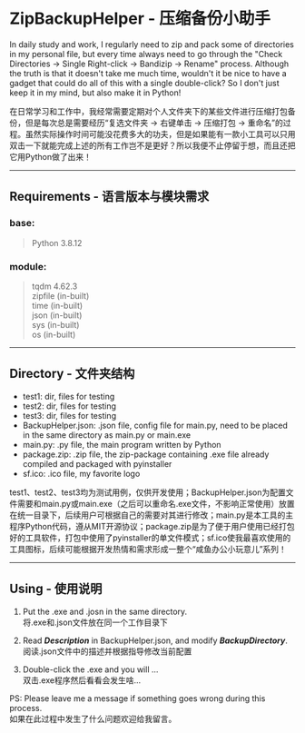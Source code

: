 # ZipBackupHelper - 压缩备份小助手

In daily study and work,  I regularly need to zip and pack some of directories in my personal file,  but every time always need to go through the "Check Directories -> Single Right-click -> Bandizip -> Rename" process. Although the truth is that it doesn't take me much time, wouldn't it be nice to have a  gadget that could do all of this with a single double-click? So I don't just keep it in my mind, but also make it in Python!

在日常学习和工作中，我经常需要定期对个人文件夹下的某些文件进行压缩打包备份，但是每次总是需要经历“复选文件夹 -> 右键单击 -> 压缩打包 -> 重命名”的过程。虽然实际操作时间可能没花费多大的功夫，但是如果能有一款小工具可以只用双击一下就能完成上述的所有工作岂不是更好？所以我便不止停留于想，而且还把它用Python做了出来！

---

## Requirements - 语言版本与模块需求

### base:

>  Python 3.8.12

### module:

> tqdm 4.62.3    
> zipfile (in-built)    
> time (in-built)    
> json (in-built)    
> sys (in-built)    
> os (in-built)    

---

## Directory - 文件夹结构

- test1: dir, files for testing
- test2: dir, files for testing
- test3: dir, files for testing
- BackupHelper.json: .json file, config file for main.py, need to be placed in the same directory as main.py or main.exe
- main.py: .py file, the main program written by Python
- package.zip: .zip file, the zip-package containing .exe file already compiled and packaged with pyinstaller
- sf.ico: .ico file, my favorite logo

test1、test2、test3均为测试用例，仅供开发使用；BackupHelper.json为配置文件需要和main.py或main.exe（之后可以重命名.exe文件，不影响正常使用）放置在统一目录下，后续用户可根据自己的需要对其进行修改；main.py是本工具的主程序Python代码，遵从MIT开源协议；package.zip是为了便于用户使用已经打包好的工具软件，打包中使用了pyinstaller的单文件模式；sf.ico使我最喜欢使用的工具图标，后续可能根据开发热情和需求形成一整个“咸鱼办公小玩意儿”系列！

---

## Using - 使用说明

1. Put the .exe and .josn in the same directory.    
   将.exe和.json文件放在同一个工作目录下

2. Read ***Description*** in BackupHelper.json, and modify  ***BackupDirectory***.    
   阅读.json文件中的描述并根据指导修改当前配置

3. Double-click the .exe and you will ...    
   双击.exe程序然后看看会发生啥...

PS: Please leave me a message if something goes wrong during this process.    
       如果在此过程中发生了什么问题欢迎给我留言。
